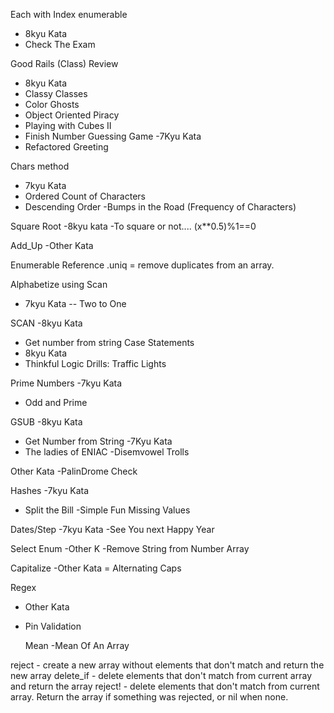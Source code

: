 Each with Index enumerable 
 - 8kyu Kata
 - Check The Exam
 
Good Rails (Class) Review
- 8kyu Kata
- Classy Classes 
- Color Ghosts
- Object Oriented Piracy
- Playing with Cubes II
- Finish Number Guessing Game
-7Kyu Kata
- Refactored Greeting


Chars method
- 7kyu Kata
- Ordered Count of Characters
- Descending Order
-Bumps in the Road (Frequency of Characters)

Square Root
-8kyu kata
-To square or not....
(x**0.5)%1==0 

Add_Up
-Other Kata

Enumerable Reference
.uniq = remove duplicates from an array. 

Alphabetize using Scan
- 7kyu Kata
-- Two to One

SCAN
-8kyu Kata
- Get number from string
Case Statements
- 8kyu Kata
- Thinkful Logic Drills: Traffic Lights

Prime Numbers
-7kyu Kata
- Odd and Prime

GSUB 
-8kyu Kata
- Get Number from String
-7Kyu Kata
- The ladies of ENIAC
-Disemvowel Trolls

Other Kata
-PalinDrome Check

Hashes
-7kyu Kata
- Split the Bill
-Simple Fun Missing Values

Dates/Step
-7kyu Kata
-See You next Happy Year

Select Enum
-Other K
-Remove String from Number Array

Capitalize
-Other Kata
 = Alternating Caps
 
 Regex
- Other Kata
- Pin Validation

  Mean
-Mean Of An Array


reject - create a new array without elements that don't match and return the new array
delete_if - delete elements that don't match from current array and return the array
reject! - delete elements that don't match from current array. Return the array if something was rejected, or nil when none.